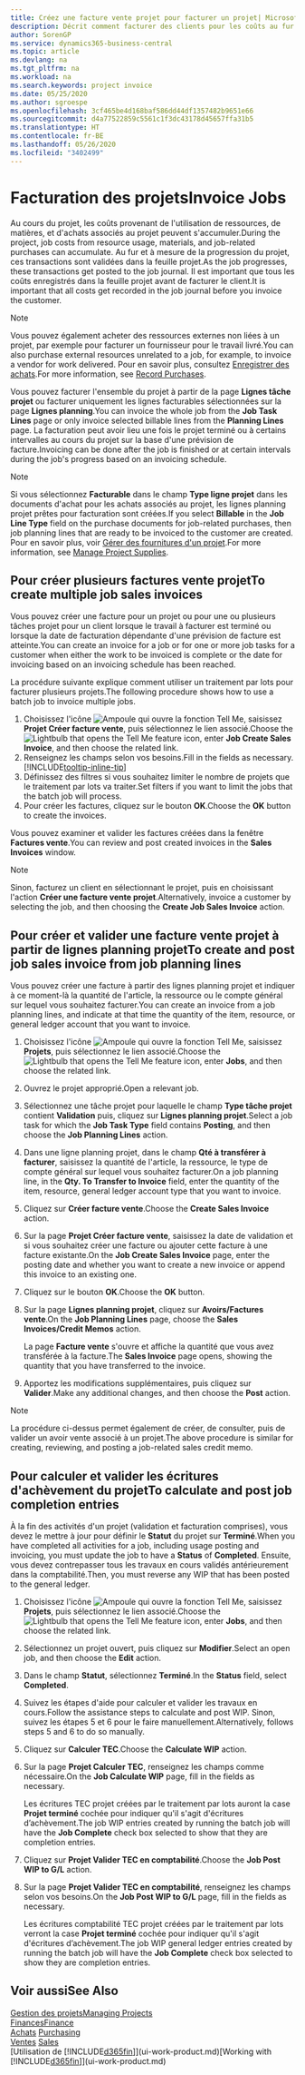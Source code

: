 ```yaml
---
title: Créez une facture vente projet pour facturer un projet| Microsoft Docs
description: Décrit comment facturer des clients pour les coûts au fur et à mesure de l'avancée du projet.
author: SorenGP
ms.service: dynamics365-business-central
ms.topic: article
ms.devlang: na
ms.tgt_pltfrm: na
ms.workload: na
ms.search.keywords: project invoice
ms.date: 05/25/2020
ms.author: sgroespe
ms.openlocfilehash: 3cf465be4d168baf586dd44df1357482b9651e66
ms.sourcegitcommit: d4a77522859c5561c1f3dc43178d45657ffa31b5
ms.translationtype: HT
ms.contentlocale: fr-BE
ms.lasthandoff: 05/26/2020
ms.locfileid: "3402499"
---
```

# <a name="invoice-jobs"></a><span data-ttu-id="90ce2-103">Facturation des projets</span><span class="sxs-lookup"><span data-stu-id="90ce2-103">Invoice Jobs</span></span>
<span data-ttu-id="90ce2-104">Au cours du projet, les coûts provenant de l'utilisation de ressources, de matières, et d'achats associés au projet peuvent s'accumuler.</span><span class="sxs-lookup"><span data-stu-id="90ce2-104">During the project, job costs from resource usage, materials, and job-related purchases can accumulate.</span></span> <span data-ttu-id="90ce2-105">Au fur et à mesure de la progression du projet, ces transactions sont validées dans la feuille projet.</span><span class="sxs-lookup"><span data-stu-id="90ce2-105">As the job progresses, these transactions get posted to the job journal.</span></span> <span data-ttu-id="90ce2-106">Il est important que tous les coûts enregistrés dans la feuille projet avant de facturer le client.</span><span class="sxs-lookup"><span data-stu-id="90ce2-106">It is important that all costs get recorded in the job journal before you invoice the customer.</span></span>

> [!NOTE]
> <span data-ttu-id="90ce2-107">Vous pouvez également acheter des ressources externes non liées à un projet, par exemple pour facturer un fournisseur pour le travail livré.</span><span class="sxs-lookup"><span data-stu-id="90ce2-107">You can also purchase external resources unrelated to a job, for example, to invoice a vendor for work delivered.</span></span> <span data-ttu-id="90ce2-108">Pour en savoir plus, consultez [Enregistrer des achats](purchasing-how-record-purchases.md).</span><span class="sxs-lookup"><span data-stu-id="90ce2-108">For more information, see [Record Purchases](purchasing-how-record-purchases.md).</span></span>

<span data-ttu-id="90ce2-109">Vous pouvez facturer l'ensemble du projet à partir de la page **Lignes tâche projet** ou facturer uniquement les lignes facturables sélectionnées sur la page **Lignes planning**.</span><span class="sxs-lookup"><span data-stu-id="90ce2-109">You can invoice the whole job from the **Job Task Lines** page or only invoice selected billable lines from the **Planning Lines** page.</span></span> <span data-ttu-id="90ce2-110">La facturation peut avoir lieu une fois le projet terminé ou à certains intervalles au cours du projet sur la base d'une prévision de facture.</span><span class="sxs-lookup"><span data-stu-id="90ce2-110">Invoicing can be done after the job is finished or at certain intervals during the job's progress based on an invoicing schedule.</span></span>

> [!NOTE]  
> <span data-ttu-id="90ce2-111">Si vous sélectionnez **Facturable** dans le champ **Type ligne projet** dans les documents d'achat pour les achats associés au projet, les lignes planning projet prêtes pour facturation sont créées.</span><span class="sxs-lookup"><span data-stu-id="90ce2-111">If you select **Billable** in the **Job Line Type** field on the purchase documents for job-related purchases, then job planning lines that are ready to be invoiced to the customer are created.</span></span> <span data-ttu-id="90ce2-112">Pour en savoir plus, voir [Gérer des fournitures d'un projet](projects-how-manage-project-supplies.md).</span><span class="sxs-lookup"><span data-stu-id="90ce2-112">For more information, see [Manage Project Supplies](projects-how-manage-project-supplies.md).</span></span>

## <a name="to-create-multiple-job-sales-invoices"></a><span data-ttu-id="90ce2-113">Pour créer plusieurs factures vente projet</span><span class="sxs-lookup"><span data-stu-id="90ce2-113">To create multiple job sales invoices</span></span>
<span data-ttu-id="90ce2-114">Vous pouvez créer une facture pour un projet ou pour une ou plusieurs tâches projet pour un client lorsque le travail à facturer est terminé ou lorsque la date de facturation dépendante d'une prévision de facture est atteinte.</span><span class="sxs-lookup"><span data-stu-id="90ce2-114">You can create an invoice for a job or for one or more job tasks for a customer when either the work to be invoiced is complete or the date for invoicing based on an invoicing schedule has been reached.</span></span>

<span data-ttu-id="90ce2-115">La procédure suivante explique comment utiliser un traitement par lots pour facturer plusieurs projets.</span><span class="sxs-lookup"><span data-stu-id="90ce2-115">The following procedure shows how to use a batch job to invoice multiple jobs.</span></span>  

1. <span data-ttu-id="90ce2-116">Choisissez l'icône ![Ampoule qui ouvre la fonction Tell Me](media/ui-search/search_small.png "Dites-moi ce que vous voulez faire"), saisissez **Projet Créer facture vente**, puis sélectionnez le lien associé.</span><span class="sxs-lookup"><span data-stu-id="90ce2-116">Choose the ![Lightbulb that opens the Tell Me feature](media/ui-search/search_small.png "Tell me what you want to do") icon, enter **Job Create Sales Invoice**, and then choose the related link.</span></span>  
2. <span data-ttu-id="90ce2-117">Renseignez les champs selon vos besoins.</span><span class="sxs-lookup"><span data-stu-id="90ce2-117">Fill in the fields as necessary.</span></span> [!INCLUDE[tooltip-inline-tip](includes/tooltip-inline-tip_md.md)]
3. <span data-ttu-id="90ce2-118">Définissez des filtres si vous souhaitez limiter le nombre de projets que le traitement par lots va traiter.</span><span class="sxs-lookup"><span data-stu-id="90ce2-118">Set filters if you want to limit the jobs that the batch job will process.</span></span>
4. <span data-ttu-id="90ce2-119">Pour créer les factures, cliquez sur le bouton **OK**.</span><span class="sxs-lookup"><span data-stu-id="90ce2-119">Choose the **OK** button to create the invoices.</span></span>  

<span data-ttu-id="90ce2-120">Vous pouvez examiner et valider les factures créées dans la fenêtre **Factures vente**.</span><span class="sxs-lookup"><span data-stu-id="90ce2-120">You can review and post created invoices in the **Sales Invoices** window.</span></span>

> [!NOTE]
> <span data-ttu-id="90ce2-121">Sinon, facturez un client en sélectionnant le projet, puis en choisissant l'action **Créer une facture vente projet**.</span><span class="sxs-lookup"><span data-stu-id="90ce2-121">Alternatively, invoice a customer by selecting the job, and then choosing the **Create Job Sales Invoice** action.</span></span> 

## <a name="to-create-and-post-job-sales-invoice-from-job-planning-lines"></a><span data-ttu-id="90ce2-122">Pour créer et valider une facture vente projet à partir de lignes planning projet</span><span class="sxs-lookup"><span data-stu-id="90ce2-122">To create and post job sales invoice from job planning lines</span></span>
<span data-ttu-id="90ce2-123">Vous pouvez créer une facture à partir des lignes planning projet et indiquer à ce moment-là la quantité de l'article, la ressource ou le compte général sur lequel vous souhaitez facturer.</span><span class="sxs-lookup"><span data-stu-id="90ce2-123">You can create an invoice from a job planning lines, and indicate at that time the quantity of the item, resource, or general ledger account that you want to invoice.</span></span>

1. <span data-ttu-id="90ce2-124">Choisissez l'icône ![Ampoule qui ouvre la fonction Tell Me](media/ui-search/search_small.png "Dites-moi ce que vous voulez faire"), saisissez **Projets**, puis sélectionnez le lien associé.</span><span class="sxs-lookup"><span data-stu-id="90ce2-124">Choose the ![Lightbulb that opens the Tell Me feature](media/ui-search/search_small.png "Tell me what you want to do") icon, enter **Jobs**, and then choose the related link.</span></span>
2. <span data-ttu-id="90ce2-125">Ouvrez le projet approprié.</span><span class="sxs-lookup"><span data-stu-id="90ce2-125">Open a relevant job.</span></span>
3. <span data-ttu-id="90ce2-126">Sélectionnez une tâche projet pour laquelle le champ **Type tâche projet** contient **Validation** puis, cliquez sur **Lignes planning projet**.</span><span class="sxs-lookup"><span data-stu-id="90ce2-126">Select a job task for which the **Job Task Type** field contains **Posting**, and then choose the **Job Planning Lines** action.</span></span>  
4. <span data-ttu-id="90ce2-127">Dans une ligne planning projet, dans le champ **Qté à transférer à facturer**, saisissez la quantité de l'article, la ressource, le type de compte général sur lequel vous souhaitez facturer.</span><span class="sxs-lookup"><span data-stu-id="90ce2-127">On a job planning line, in the **Qty. To Transfer to Invoice** field, enter the quantity of the item, resource, general ledger account type that you want to invoice.</span></span>  
5. <span data-ttu-id="90ce2-128">Cliquez sur **Créer facture vente**.</span><span class="sxs-lookup"><span data-stu-id="90ce2-128">Choose the **Create Sales Invoice** action.</span></span>
6. <span data-ttu-id="90ce2-129">Sur la page **Projet Créer facture vente**, saisissez la date de validation et si vous souhaitez créer une facture ou ajouter cette facture à une facture existante.</span><span class="sxs-lookup"><span data-stu-id="90ce2-129">On the **Job Create Sales Invoice** page, enter the posting date and whether you want to create a new invoice or append this invoice to an existing one.</span></span>
7. <span data-ttu-id="90ce2-130">Cliquez sur le bouton **OK**.</span><span class="sxs-lookup"><span data-stu-id="90ce2-130">Choose the **OK** button.</span></span>  
8. <span data-ttu-id="90ce2-131">Sur la page **Lignes planning projet**, cliquez sur **Avoirs/Factures vente**.</span><span class="sxs-lookup"><span data-stu-id="90ce2-131">On the **Job Planning Lines** page, choose the **Sales Invoices/Credit Memos** action.</span></span>

    <span data-ttu-id="90ce2-132">La page **Facture vente** s'ouvre et affiche la quantité que vous avez transférée à la facture.</span><span class="sxs-lookup"><span data-stu-id="90ce2-132">The **Sales Invoice** page opens, showing the quantity that you have transferred to the invoice.</span></span>
9. <span data-ttu-id="90ce2-133">Apportez les modifications supplémentaires, puis cliquez sur **Valider**.</span><span class="sxs-lookup"><span data-stu-id="90ce2-133">Make any additional changes, and then choose the **Post** action.</span></span>

> [!NOTE]  
>   <span data-ttu-id="90ce2-134">La procédure ci-dessus permet également de créer, de consulter, puis de valider un avoir vente associé à un projet.</span><span class="sxs-lookup"><span data-stu-id="90ce2-134">The above procedure is similar for creating, reviewing, and posting a job-related sales credit memo.</span></span>

## <a name="to-calculate-and-post-job-completion-entries"></a><span data-ttu-id="90ce2-135">Pour calculer et valider les écritures d'achèvement du projet</span><span class="sxs-lookup"><span data-stu-id="90ce2-135">To calculate and post job completion entries</span></span>
<span data-ttu-id="90ce2-136">À la fin des activités d'un projet (validation et facturation comprises), vous devez le mettre à jour pour définir le **Statut** du projet sur **Terminé**.</span><span class="sxs-lookup"><span data-stu-id="90ce2-136">When you have completed all activities for a job, including usage posting and invoicing, you must update the job to have a **Status** of **Completed**.</span></span> <span data-ttu-id="90ce2-137">Ensuite, vous devez contrepasser tous les travaux en cours validés antérieurement dans la comptabilité.</span><span class="sxs-lookup"><span data-stu-id="90ce2-137">Then, you must reverse any WIP that has been posted to the general ledger.</span></span>

1. <span data-ttu-id="90ce2-138">Choisissez l'icône ![Ampoule qui ouvre la fonction Tell Me](media/ui-search/search_small.png "Dites-moi ce que vous voulez faire"), saisissez **Projets**, puis sélectionnez le lien associé.</span><span class="sxs-lookup"><span data-stu-id="90ce2-138">Choose the ![Lightbulb that opens the Tell Me feature](media/ui-search/search_small.png "Tell me what you want to do") icon, enter **Jobs**, and then choose the related link.</span></span>  
2. <span data-ttu-id="90ce2-139">Sélectionnez un projet ouvert, puis cliquez sur **Modifier**.</span><span class="sxs-lookup"><span data-stu-id="90ce2-139">Select an open job, and then choose the **Edit** action.</span></span>
3. <span data-ttu-id="90ce2-140">Dans le champ **Statut**, sélectionnez **Terminé**.</span><span class="sxs-lookup"><span data-stu-id="90ce2-140">In the **Status** field, select **Completed**.</span></span>
4. <span data-ttu-id="90ce2-141">Suivez les étapes d'aide pour calculer et valider les travaux en cours.</span><span class="sxs-lookup"><span data-stu-id="90ce2-141">Follow the assistance steps to calculate and post WIP.</span></span> <span data-ttu-id="90ce2-142">Sinon, suivez les étapes 5 et 6 pour le faire manuellement.</span><span class="sxs-lookup"><span data-stu-id="90ce2-142">Alternatively, follows steps 5 and 6 to do so manually.</span></span>  
5. <span data-ttu-id="90ce2-143">Cliquez sur **Calculer TEC**.</span><span class="sxs-lookup"><span data-stu-id="90ce2-143">Choose the **Calculate WIP** action.</span></span>
6. <span data-ttu-id="90ce2-144">Sur la page **Projet Calculer TEC**, renseignez les champs comme nécessaire.</span><span class="sxs-lookup"><span data-stu-id="90ce2-144">On the **Job Calculate WIP** page, fill in the fields as necessary.</span></span>  

     <span data-ttu-id="90ce2-145">Les écritures TEC projet créées par le traitement par lots auront la case **Projet terminé** cochée pour indiquer qu'il s'agit d'écritures d’achèvement.</span><span class="sxs-lookup"><span data-stu-id="90ce2-145">The job WIP entries created by running the batch job will have the **Job Complete** check box selected to show that they are completion entries.</span></span>  
7. <span data-ttu-id="90ce2-146">Cliquez sur **Projet Valider TEC en comptabilité**.</span><span class="sxs-lookup"><span data-stu-id="90ce2-146">Choose the **Job Post WIP to G/L** action.</span></span>
8. <span data-ttu-id="90ce2-147">Sur la page **Projet Valider TEC en comptabilité**, renseignez les champs selon vos besoins.</span><span class="sxs-lookup"><span data-stu-id="90ce2-147">On the **Job Post WIP to G/L** page, fill in the fields as necessary.</span></span>  

     <span data-ttu-id="90ce2-148">Les écritures comptabilité TEC projet créées par le traitement par lots verront la case **Projet terminé** cochée pour indiquer qu'il s'agit d'écritures d’achèvement.</span><span class="sxs-lookup"><span data-stu-id="90ce2-148">The job WIP general ledger entries created by running the batch job will have the **Job Complete** check box selected to show they are completion entries.</span></span>

## <a name="see-also"></a><span data-ttu-id="90ce2-149">Voir aussi</span><span class="sxs-lookup"><span data-stu-id="90ce2-149">See Also</span></span>
[<span data-ttu-id="90ce2-150">Gestion des projets</span><span class="sxs-lookup"><span data-stu-id="90ce2-150">Managing Projects</span></span>](projects-manage-projects.md)  
[<span data-ttu-id="90ce2-151">Finances</span><span class="sxs-lookup"><span data-stu-id="90ce2-151">Finance</span></span>](finance.md)  
<span data-ttu-id="90ce2-152">[Achats](purchasing-manage-purchasing.md)       </span><span class="sxs-lookup"><span data-stu-id="90ce2-152">[Purchasing](purchasing-manage-purchasing.md)       </span></span>  
<span data-ttu-id="90ce2-153">[Ventes](sales-manage-sales.md)    </span><span class="sxs-lookup"><span data-stu-id="90ce2-153">[Sales](sales-manage-sales.md)    </span></span>  
<span data-ttu-id="90ce2-154">[Utilisation de [!INCLUDE[d365fin](includes/d365fin_md.md)]](ui-work-product.md)</span><span class="sxs-lookup"><span data-stu-id="90ce2-154">[Working with [!INCLUDE[d365fin](includes/d365fin_md.md)]](ui-work-product.md)</span></span>  

